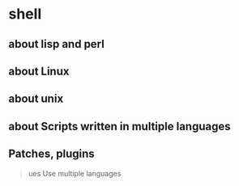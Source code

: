 # shell
## about lisp and perl
## about Linux
## about unix
## about Scripts written in multiple languages
## Patches, plugins


> ues Use multiple languages
